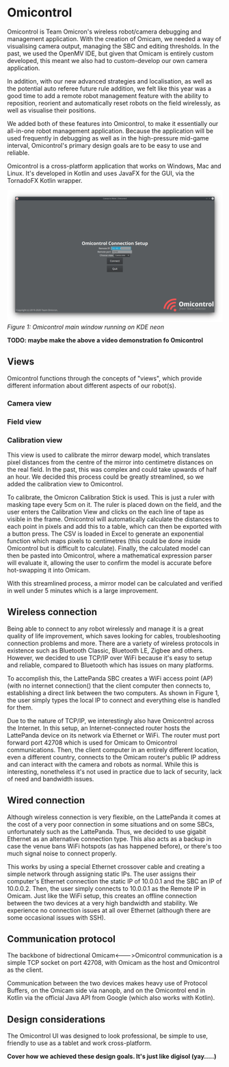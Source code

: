 # Omicontrol
Omicontrol is Team Omicron's wireless robot/camera debugging and management application. With the creation of Omicam,
we needed a way of visualising camera output, managing the SBC and editing thresholds. In the past, we used the OpenMV IDE,
but given that Omicam is entirely custom developed, this meant we also had to custom-develop our own camera application.

In addition, with our new advanced strategies and localisation, as well as the potential auto referee future rule addition,
we felt like this year was a good time to add a remote robot management feature with the ability to reposition, reorient
and automatically reset robots on the field wirelessly, as well as visualise their positions. 

We added both of these features into Omicontrol, to make it essentially our all-in-one robot management application.
Because the application will be used frequently in debugging as well as in the high-pressure mid-game interval, Omicontrol's
primary design goals are to be easy to use and reliable.

Omicontrol is a cross-platform application that works on Windows, Mac and Linux. It's developed in Kotlin
and uses JavaFX for the GUI, via the TornadoFX Kotlin wrapper.

![Omicontrol](images/omicontrol.png)    
_Figure 1: Omicontrol main window running on KDE neon_

**TODO: maybe make the above a video demonstration fo Omicontrol**

## Views
Omicontrol functions through the concepts of "views", which provide different information about different aspects of our
robot(s).

### Camera view

### Field view

### Calibration view
This view is used to calibrate the mirror dewarp model, which translates pixel distances from the centre of the mirror
into centimetre distances on the real field. In the past, this was complex and could take upwards of half an hour.
We decided this process could be greatly streamlined, so we added the calibration view to Omicontrol.

To calibrate, the Omicron Calibration Stick is used. This is just a ruler with masking tape every 5cm on it. The ruler
is placed down on the field, and the user enters the Calibration View and clicks on the each line of tape as visible
in the frame. Omicontrol will automatically calculate the distances to each point in pixels and add this to a table,
which can then be exported with a button press. The CSV is loaded in Excel to generate an exponential function which
maps pixels to centimetres (this could be done inside Omicontrol but is difficult to calculate). Finally, the calculated
model can then be pasted into Omicontrol, where a mathematical expression parser will evaluate it, allowing the user to
confirm the model is accurate before hot-swapping it into Omicam.

With this streamlined process, a mirror model can be calculated and verified in well under 5 minutes which is a large
improvement.

## Wireless connection
Being able to connect to any robot wirelessly and manage it is a great quality of life improvement, which saves looking
for cables, troubleshooting connection problems and more. There are a variety of wireless protocols in existence such as
Bluetooth Classic, Bluetooth LE, Zigbee and others. However, we decided to use TCP/IP over WiFi because it's easy to
setup and reliable, compared to Bluetooth which has issues on many platforms.

To accomplish this, the LattePanda SBC creates a WiFi access point (AP) (with no internet connection() that the client computer
then connects to, establishing a direct link between the two computers. As shown in Figure 1, the user simply types
the local IP to connect and everything else is handled for them.

Due to the nature of TCP/IP, we interestingly also have Omicontrol across the Internet. In this setup,
an Internet-connected router hosts the LattePanda device on its network via Ethernet or WiFi. The router must port forward
port 42708 which is used for Omicam to Omicontrol communications. Then, the client computer in an entirely different location,
even a different country, connects to the Omicam router's public IP address and can interact with the camera and robots
as normal. While this is interesting, nonetheless it's not used in practice due to lack of security, lack of need and
bandwidth issues.

## Wired connection
Although wireless connection is very flexible, on the LattePanda it comes at the cost of a very poor connection in some
situations and on some SBCs, unfortunately such as the LattePanda. Thus, we decided to use gigabit Ethernet as an alternative 
connection type. This also acts as a backup in case the venue bans WiFi hotspots (as has happened before), or there's too much signal 
noise to connect properly.

This works by using a special Ethernet crossover cable and creating a simple network through assigning static IPs. The  user
assigns their computer's Ethernet connection the static IP of 10.0.0.1 and the SBC an IP of 10.0.0.2. Then, the user
simply connects to 10.0.0.1 as the Remote IP in Omicam. Just like the WiFi setup, this creates an offline connection 
between the two devices at a very high bandwidth and stability. We experience no connection issues at all over Ethernet 
(although there are some occasional issues with SSH).

## Communication protocol
The backbone of bidrectional Omicam<--->Omicontrol communication is a simple TCP socket on port 42708, with Omicam as the host
and Omicontrol as the client.

Communication between the two devices makes heavy use of Protocol Buffers, on the Omicam side via nanopb, and on the 
Omicontrol end in Kotlin via the official Java API from Google (which also works with Kotlin).

## Design considerations
The Omicontrol UI was designed to look professional, be simple to use, friendly to use as a tablet and work cross-platform.

**Cover how we achieved these design goals. It's just like digisol (yay.....)**